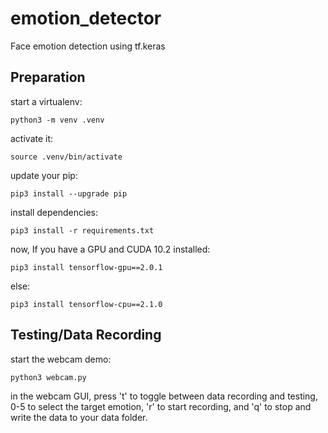 # emotion_detector
Face emotion detection using tf.keras

## Preparation

start a virtualenv:

`python3 -m venv .venv`

activate it:

`source .venv/bin/activate`

update your pip:

`pip3 install --upgrade pip`

install dependencies:

`pip3 install -r requirements.txt`

now, If you have a GPU and CUDA 10.2 installed:

`pip3 install tensorflow-gpu==2.0.1`

else:

`pip3 install tensorflow-cpu==2.1.0`

## Testing/Data Recording

start the webcam demo:

`python3 webcam.py`

in the webcam GUI, press 't' to toggle between data recording and testing,
0-5 to select the target emotion, 'r' to start recording, and 'q' to stop
and write the data to your data folder.
